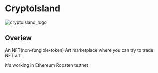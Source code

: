 # CryptoIsland
![cryptoisland_logo](https://user-images.githubusercontent.com/40536266/126930497-4f92d5f1-4d4e-44e0-97bd-3db3472da507.jpeg)


Overiew
----
An NFT(non-fungible-token) Art marketplace where you can try to trade NFT art

It's working in Ethereum Ropsten testnet
